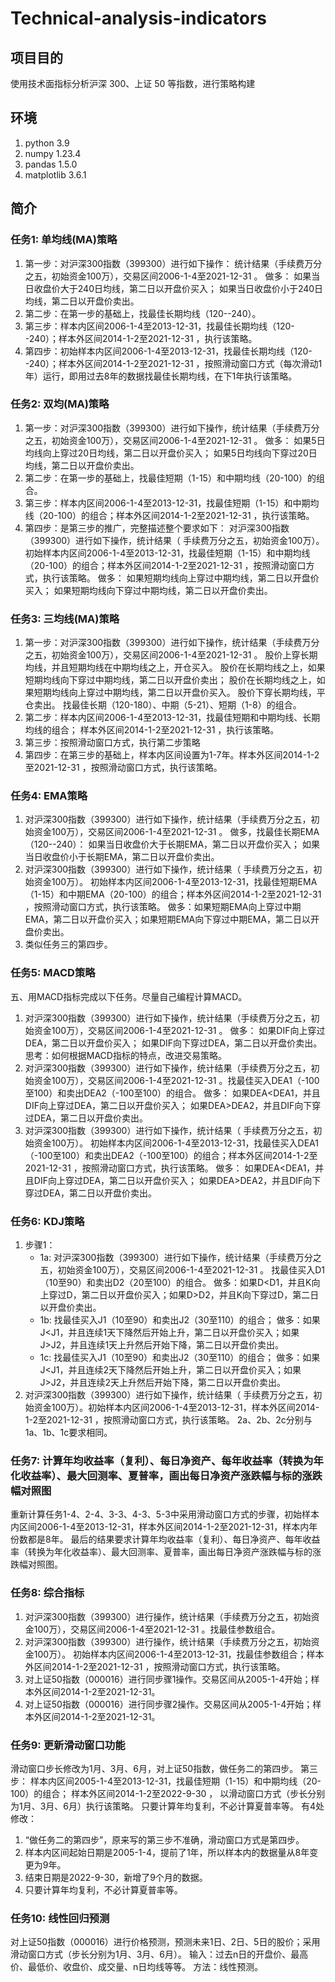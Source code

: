 # Technical-analysis-indicators
## 项目目的
使用技术面指标分析沪深 300、上证 50 等指数，进⾏策略构建
## 环境
1. python 3.9
2. numpy 1.23.4
3. pandas 1.5.0
4. matplotlib 3.6.1
## 简介
### 任务1: 单均线(MA)策略
1. 第一步：对沪深300指数（399300）进行如下操作：
   统计结果（手续费万分之五，初始资金100万），交易区间2006-1-4至2021-12-31 。
   做多：
   如果当日收盘价大于240日均线，第二日以开盘价买入；
   如果当日收盘价小于240日均线，第二日以开盘价卖出。
2. 第二步：在第一步的基础上，找最佳长期均线（120--240）。
3. 第三步：样本内区间2006-1-4至2013-12-31，找最佳长期均线（120--240）；样本外区间2014-1-2至2021-12-31 ，执行该策略。
4. 第四步：初始样本内区间2006-1-4至2013-12-31，找最佳长期均线（120--240）；样本外区间2014-1-2至2021-12-31 ，按照滑动窗口方式（每次滑动1年）运行，即用过去8年的数据找最佳长期均线，在下1年执行该策略。
### 任务2: 双均(MA)策略
1. 第一步：对沪深300指数（399300）进行如下操作，统计结果（手续费万分之五，初始资金100万），交易区间2006-1-4至2021-12-31 。
做多：
如果5日均线向上穿过20日均线，第二日以开盘价买入；
如果5日均线向下穿过20日均线，第二日以开盘价卖出。
2. 第二步：在第一步的基础上，找最佳短期（1-15）和中期均线（20-100）的组合。
3. 第三步：样本内区间2006-1-4至2013-12-31，找最佳短期（1-15）和中期均线（20-100）的组合；样本外区间2014-1-2至2021-12-31 ，执行该策略。
4. 第四步：是第三步的推广，完整描述整个要求如下：
对沪深300指数（399300）进行如下操作，统计结果（ 手续费万分之五，初始资金100万）。
初始样本内区间2006-1-4至2013-12-31，找最佳短期（1-15）和中期均线（20-100）的组合；样本外区间2014-1-2至2021-12-31 ，按照滑动窗口方式，执行该策略。
做多：
如果短期均线向上穿过中期均线，第二日以开盘价买入；
如果短期均线向下穿过中期均线，第二日以开盘价卖出。
### 任务3: 三均线(MA)策略
1. 第一步：对沪深300指数（399300）进行如下操作，统计结果（手续费万分之五，初始资金100万），交易区间2006-1-4至2021-12-31 。
  股价上穿长期均线，并且短期均线在中期均线之上，开仓买入。
  股价在长期均线之上，如果短期均线向下穿过中期均线，第二日以开盘价卖出；
  股价在长期均线之上，如果短期均线向上穿过中期均线，第二日以开盘价买入。
  股价下穿长期均线，平仓卖出。
  找最佳长期（120-180）、中期（5-21）、短期（1-8）的组合。
2. 第二步：样本内区间2006-1-4至2013-12-31，找最佳短期和中期均线、长期均线的组合；
  样本外区间2014-1-2至2021-12-31 ，执行该策略。
3. 第三步：按照滑动窗口方式，执行第二步策略
4. 第四步：在第三步的基础上，样本内区间设置为1-7年。样本外区间2014-1-2至2021-12-31 ，按照滑动窗口方式，执行该策略。
### 任务4: EMA策略
1. 对沪深300指数（399300）进行如下操作，统计结果（手续费万分之五，初始资金100万），交易区间2006-1-4至2021-12-31 。
做多，找最佳长期EMA（120--240）：
如果当日收盘价大于长期EMA，第二日以开盘价买入；
如果当日收盘价小于长期EMA，第二日以开盘价卖出。
2. 对沪深300指数（399300）进行如下操作，统计结果（ 手续费万分之五，初始资金100万）。
初始样本内区间2006-1-4至2013-12-31，找最佳短期EMA（1-15）和中期EMA（20-100）的组合；样本外区间2014-1-2至2021-12-31 ，按照滑动窗口方式，执行该策略。
做多：如果短期EMA向上穿过中期EMA，第二日以开盘价买入；如果短期EMA向下穿过中期EMA，第二日以开盘价卖出。
3. 类似任务三的第四步。
### 任务5: MACD策略
五、用MACD指标完成以下任务。尽量自己编程计算MACD。
1. 对沪深300指数（399300）进行如下操作，统计结果（手续费万分之五，初始资金100万），交易区间2006-1-4至2021-12-31 。
做多：
如果DIF向上穿过DEA，第二日以开盘价买入；
如果DIF向下穿过DEA，第二日以开盘价卖出。
思考：如何根据MACD指标的特点，改进交易策略。
2. 对沪深300指数（399300）进行如下操作，统计结果（手续费万分之五，初始资金100万），交易区间2006-1-4至2021-12-31 。找最佳买入DEA1（-100至100）和卖出DEA2（-100至100）的组合。
做多：
如果DEA<DEA1，并且DIF向上穿过DEA，第二日以开盘价买入；
如果DEA>DEA2，并且DIF向下穿过DEA，第二日以开盘价卖出。
3. 对沪深300指数（399300）进行如下操作，统计结果（ 手续费万分之五，初始资金100万）。
初始样本内区间2006-1-4至2013-12-31，找最佳买入DEA1（-100至100）和卖出DEA2（-100至100）的组合；样本外区间2014-1-2至2021-12-31 ，按照滑动窗口方式，执行该策略。
做多：
如果DEA<DEA1，并且DIF向上穿过DEA，第二日以开盘价买入；
如果DEA>DEA2，并且DIF向下穿过DEA，第二日以开盘价卖出。
### 任务6: KDJ策略
1. 步骤1：
   * 1a: 对沪深300指数（399300）进行如下操作，统计结果（手续费万分之五，初始资金100万），交易区间2006-1-4至2021-12-31 。
        找最佳买入D1（10至90）和卖出D2（20至100）的组合。
        做多：如果D<D1，并且K向上穿过D，第二日以开盘价买入；如果D>D2，并且K向下穿过D，第二日以开盘价卖出。
   * 1b: 找最佳买入J1（10至90）和卖出J2（30至110）的组合；
        做多：如果J<J1，并且连续1天下降然后开始上升，第二日以开盘价买入；如果J>J2，并且连续1天上升然后开始下降，第二日以开盘价卖出。
   * 1c: 找最佳买入J1（10至90）和卖出J2（30至110）的组合；
        做多：如果J<J1，并且连续2天下降然后开始上升，第二日以开盘价买入；如果J>J2，并且连续2天上升然后开始下降，第二日以开盘价卖出。
2. 对沪深300指数（399300）进行如下操作，统计结果（ 手续费万分之五，初始资金100万）。初始样本内区间2006-1-4至2013-12-31，样本外区间2014-1-2至2021-12-31 ，按照滑动窗口方式，执行该策略。
   2a、2b、2c分别与1a、1b、1c要求相同。
### 任务7: 计算年均收益率（复利）、每日净资产、每年收益率（转换为年化收益率）、最大回测率、夏普率，画出每日净资产涨跌幅与标的涨跌幅对照图
重新计算任务1-4、2-4、3-3、4-3、5-3中采用滑动窗口方式的步骤，初始样本内区间2006-1-4至2013-12-31，样本外区间2014-1-2至2021-12-31，样本内年份数都是8年。
最后的结果要求计算年均收益率（复利）、每日净资产、每年收益率（转换为年化收益率）、最大回测率、夏普率，画出每日净资产涨跌幅与标的涨跌幅对照图。
### 任务8: 综合指标
1. 对沪深300指数（399300）进行操作，统计结果（手续费万分之五，初始资金100万），交易区间2006-1-4至2021-12-31 。找最佳参数组合。
2. 对沪深300指数（399300）进行操作，统计结果（手续费万分之五，初始资金100万）。
初始样本内区间2006-1-4至2013-12-31，找最佳参数组合；样本外区间2014-1-2至2021-12-31 ，按照滑动窗口方式，执行该策略。
3. 对上证50指数（000016）进行同步骤1操作。交易区间从2005-1-4开始；样本外区间2014-1-2至2021-12-31。
4. 对上证50指数（000016）进行同步骤2操作。交易区间从2005-1-4开始；样本外区间2014-1-2至2021-12-31。
### 任务9: 更新滑动窗口功能
滑动窗口步长修改为1月、3月、6月，对上证50指数，做任务二的第四步。
第三步：
样本内区间2005-1-4至2013-12-31，找最佳短期（1-15）和中期均线（20-100）的组合；
样本外区间2014-1-2至2022-9-30 ，
以滑动窗口方式（步长分别为1月、3月、6月）执行该策略。
只要计算年均复利，不必计算夏普率等。
有4处修改：
1. “做任务二的第四步”，原来写的第三步不准确，滑动窗口方式是第四步。
2.  样本内区间起始日期是2005-1-4，提前了1年，所以样本内的数据量从8年变更为9年。
3.  结束日期是2022-9-30，新增了9个月的数据。
4.  只要计算年均复利，不必计算夏普率等。
### 任务10: 线性回归预测
对上证50指数（000016）进行价格预测，预测未来1日、2日、5日的股价；采用滑动窗口方式（步长分别为1月、3月、6月）。
输入：过去n日的开盘价、最高价、最低价、收盘价、成交量、n日均线等等。
方法：线性预测。
